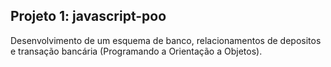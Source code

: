 ## Projeto 1: javascript-poo

Desenvolvimento de um esquema de banco, relacionamentos de depositos e transação bancária (Programando a Orientação a Objetos).